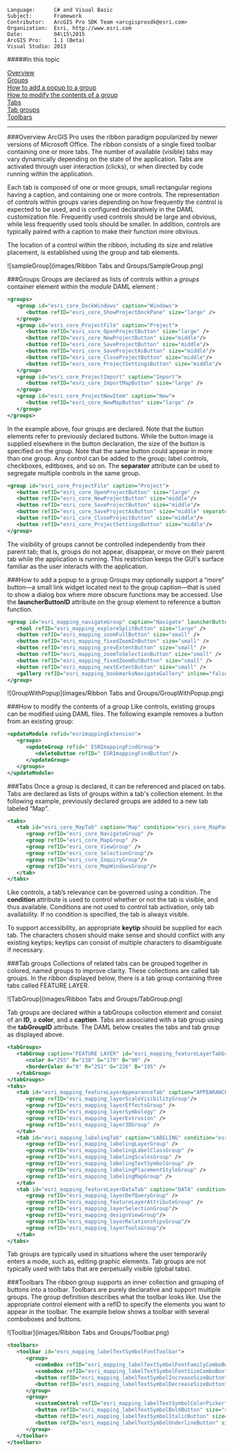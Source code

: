 ```
Language:      C# and Visual Basic
Subject:       Framework
Contributor:   ArcGIS Pro SDK Team <arcgisprosdk@esri.com>
Organization:  Esri, http://www.esri.com
Date:          04\15\2015
ArcGIS Pro:    1.1 (Beta)
Visual Studio: 2013
```

#####In this topic

[Overview](#overview)<br>
[Groups](#groups)<br>
[How to add a popup to a group](#how-to-add-a-popup-to-a-group)<br>
[How to modify the contents of a group](#how-to-modify-the-contents-of-a-group)<br>
[Tabs](#tabs)<br>
[Tab groups](#tab-groups)<br>
[Toolbars](#toolbars)<br>
 
***

###Overview
ArcGIS Pro uses the ribbon paradigm popularized by newer versions of Microsoft Office. The ribbon consists of a single fixed toolbar containing one or more tabs. The number of available (visible) tabs may vary dynamically depending on the state of the application. Tabs are activated through user interaction (clicks), or when directed by code running within the application.

Each tab is composed of one or more groups, small rectangular regions having a caption, and containing one or more controls. The representation of controls within groups varies depending on how frequently the control is expected to be used, and is configured declaratively in the DAML customization file.  Frequently used controls should be large and obvious, while less frequently used tools should be smaller. In addition, controls are typically paired with a caption to make their function more obvious.

The location of a control within the ribbon, including its size and relative placement, is established using the group and tab elements. 

![sampleGroup](images/Ribbon Tabs and Groups/SampleGroup.png)

###Groups
Groups are declared as lists of controls within a _groups_ container element within the _module_ DAML element :

```xml
<groups>
   <group id="esri_core_DockWindows" caption="Windows">
      <button refID="esri_core_ShowProjectDockPane" size="large" />
   </group>
   <group id="esri_core_ProjectFile" caption="Project">
      <button refID="esri_core_OpenProjectButton" size="large" />
      <button refID="esri_core_NewProjectButton" size="middle"/>
      <button refID="esri_core_SaveProjectButton" size="middle"/>
      <button refID="esri_core_SaveProjectAsButton" size="middle"/>
      <button refID="esri_core_CloseProjectButton" size="middle"/>
      <button refID="esri_core_ProjectSettingsButton" size="middle"/>
   </group>
   <group id="esri_core_ProjectImport" caption="Import">
      <button refID="esri_core_ImportMapButton" size="large" />
   </group>
   <group id="esri_core_ProjectNewItem" caption="New">
      <button refID="esri_core_NewMapButton" size="large" />
   </group>
</groups>
```

In the example above, four groups are declared. Note that the button elements refer to previously declared buttons. While the button image is supplied elsewhere in the button declaration, the size of the button is specified on the group. Note that the same button could appear in more than one group. Any control can be added to the group; label controls, checkboxes, editboxes, and so on.  The **separator** attribute can be used to segregate multiple controls in the same group.  

```xml
<group id="esri_core_ProjectFile" caption="Project">
   <button refID="esri_core_OpenProjectButton" size="large" />
   <button refID="esri_core_NewProjectButton" size="middle"/>
   <button refID="esri_core_SaveProjectButton" size="middle"/>
   <button refID="esri_core_SaveProjectAsButton" size="middle" separator="true"/>
   <button refID="esri_core_CloseProjectButton" size="middle"/>
   <button refID="esri_core_ProjectSettingsButton" size="middle"/>
</group>
```

The visibility of groups cannot be controlled independently from their parent tab; that is, groups do not appear, disappear, or move on their parent tab while the application is running. This restriction keeps the GUI's surface familiar as the user interacts with the application.

###How to add a popup to a group
Groups may optionally support a “more” button—a small link widget located next to the group caption—that is used to show a dialog box where more obscure functions may be accessed. Use the **launcherButtonID** attribute on the group element to reference a button function.

```xml
<group id="esri_mapping_navigateGroup" caption="Navigate" launcherButtonID="esri_mapping_navigationOptionsButton" smallImage="pack://application:,,,/ArcGIS.Desktop.Resources;component/Images/3DNavigationTool16.png">
   <tool refID="esri_mapping_exploreSplitButton" size="large" />
   <button refID="esri_mapping_zoomFullButton" size="small" />
   <button refID="esri_mapping_fixedZoomInButton" size="small" />
   <button refID="esri_mapping_prevExtentButton" size="small" />
   <button refID="esri_mapping_zoomToSelectionButton" size="small" />
   <button refID="esri_mapping_fixedZoomOutButton" size="small" />
   <button refID="esri_mapping_nextExtentButton" size="small" />
   <gallery refID="esri_mapping_bookmarksNavigateGallery" inline="false" size="large" />
</group>
```

![GroupWithPopup](images/Ribbon Tabs and Groups/GroupWithPopup.png)

###How to modify the contents of a group
Like controls, existing groups can be modified using DAML files. The following example removes a button from an existing group:

```xml
<updateModule refid="esrimappingExtension">
   <groups>
      <updateGroup refid=" ESRImappingFindGroup">
         <deleteButton refID=" ESRImappingFindButton"/>
      </updateGroup>
   </groups>
</updateModule>
```

###Tabs
Once a group is declared, it can be referenced and placed on tabs. Tabs are declared as lists of groups within a tab's collection element. In the following example, previously declared groups are added to a new tab labeled “Map”.

```xml
<tabs>
   <tab id="esri_core_MapTab" caption="Map" condition="esri_core_MapPane" keytip="M">
      <group refID="esri_core_NavigateGroup" />
      <group refID="esri_core_MapGroup" />
      <group refID="esri_core_ViewGroup" />
      <group refID="esri_core_SelectionGroup"/>
      <group refID="esri_core_InquiryGroup"/>
      <group refID="esri_core_MapWindowsGroup"/>
   </tab>
</tabs>
```

Like controls, a tab’s relevance can be governed using a condition. The **condition** attribute is used to control whether or not the tab is visible, and thus available. Conditions are not used to control tab activation, only tab availability. If no condition is specified, the tab is always visible.

To support accessibility, an appropriate **keytip** should be supplied for each tab. The characters chosen should make sense and should conflict with any existing keytips; keytips can consist of multiple characters to disambiguate if necessary.

###Tab groups
Collections of related tabs can be grouped together in colored, named groups to improve clarity. These collections are called tab groups. In the ribbon displayed below, there is a tab group containing three tabs called FEATURE LAYER. 

![TabGroup](images/Ribbon Tabs and Groups/TabGroup.png)

Tab groups are declared within a tabGroups collection element and consist of an **ID**, a **color**, and a **caption**. Tabs are associated with a tab group using the **tabGroupID** attribute. The DAML below creates the tabs and tab group as displayed above. 

```xml
<tabGroups>
   <tabGroup caption="FEATURE LAYER" id="esri_mapping_featureLayerTabGroup">
      <color A="255" R="238" G="170" B="90" />
      <borderColor A="0" R="251" G="226" B="195" />
   </tabGroup>
</tabGroups>
<tabs>
   <tab id="esri_mapping_featureLayerAppearanceTab" caption="APPEARANCE" condition="esri_mapping_onlyFeatureLayersSelectedCondition" tabGroupID="esri_mapping_featureLayerTabGroup">
      <group refID="esri_mapping_layerScaleVisibilityGroup"/>
      <group refID="esri_mapping_layerEffectsGroup" />
      <group refID="esri_mapping_layerSymbology" />
      <group refID="esri_mapping_layerExtrusion" />
      <group refID="esri_mapping_layer3DGroup" />
   </tab>
   <tab id="esri_mapping_labelingTab" caption="LABELING" condition="esri_mapping_onlyFeatureLayersSelectedCondition" tabGroupID="esri_mapping_featureLayerTabGroup">
      <group refID="esri_mapping_labelingLayerGroup" />
      <group refID="esri_mapping_labelingLabelClassGroup" />
      <group refID="esri_mapping_labelingScalesGroup" />
      <group refID="esri_mapping_labelingTextSymbolGroup" />
      <group refID="esri_mapping_labelingPlacementStyleGroup" />
      <group refID="esri_mapping_labelingMapGroup" />
   </tab>
   <tab id="esri_mapping_featureLayerDataTab" caption="DATA" condition="esri_mapping_onlyFeatureLayersSelectedCondition" tabGroupID="esri_mapping_featureLayerTabGroup">
      <group refID="esri_mapping_layerDefQueryGroup" />
      <group refID="esri_mapping_featureLayerAttributeGroup" />
      <group refID="esri_mapping_layerSelectionGroup"/>
      <group refID="esri_mapping_designViewGroup"/>
      <group refID="esri_mapping_layerRelationshipsGroup"/>
      <group refID="esri_mapping_layerToolsGroup"/>
   </tab>
</tabs>
```

Tab groups are typically used in situations where the user temporarily enters a mode, such as, editing graphic elements. Tab groups are not typically used with tabs that are perpetually visible (global tabs).

###Toolbars
The ribbon group supports an inner collection and grouping of buttons into a toolbar. Toolbars are purely declarative and support multiple groups. The group definition describes what the toolbar looks like. Use the appropriate control element with a refID to specify the elements you want to appear in the toolbar. The example below shows a toolbar with several comboboxes and buttons.

![Toolbar](images/Ribbon Tabs and Groups/Toolbar.png)

```xml
<toolbars>
   <toolbar id="esri_mapping_labelTextSymbolFontToolbar">
      <group>
         <comboBox refID="esri_mapping_labelTextSymbolFontFamilyComboBox" />
         <comboBox refID="esri_mapping_labelTextSymbolFontSizeComboBox" size="small" />
         <button refID="esri_mapping_labelTextSymbolIncreaseSizeButton" size="small" />
         <button refID="esri_mapping_labelTextSymbolDecreaseSizeButton" size="small" />
      </group>
      <group>
         <customControl refID="esri_mapping_labelTextSymbolColorPicker" size="small" />
         <button refID="esri_mapping_labelTextSymbolBoldButton" size="small" />
         <button refID="esri_mapping_labelTextSymbolItalicButton" size="small" />
         <button refID="esri_mapping_labelTextSymbolUnderlineButton" size="small" />
      </group>
   </toolbar>
</toolbars>
```
